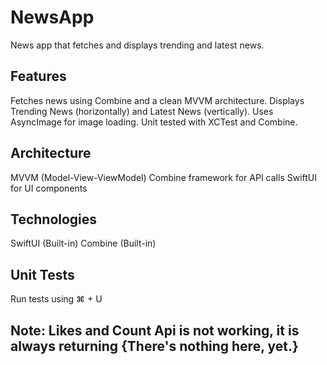 # NewsApp

News app that fetches and displays trending and latest news.

## Features
Fetches news using Combine and a clean MVVM architecture.
Displays Trending News (horizontally) and Latest News (vertically).
Uses AsyncImage for image loading.
Unit tested with XCTest and Combine.

## Architecture
MVVM (Model-View-ViewModel)
Combine framework for API calls
SwiftUI for UI components

## Technologies
SwiftUI (Built-in)
Combine (Built-in)

## Unit Tests
Run tests using ⌘ + U

## Note: Likes and Count Api is not working, it is always returning {There's nothing here, yet.}
